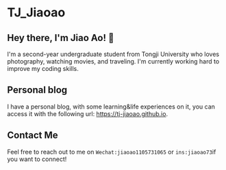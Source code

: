 # TJ_Jiaoao

## Hey there, I'm Jiao Ao! 👋
I'm a second-year undergraduate student from Tongji University who loves photography, watching movies, and traveling. I'm currently working hard to improve my coding skills.

## Personal blog
I have a personal blog, with some learning&life experiences on it, you can access it with the following url: https://tj-jiaoao.github.io.

## Contact Me
Feel free to reach out to me on `Wechat:jiaoao1105731065` or `ins:jiaoao73`if you want to connect!





